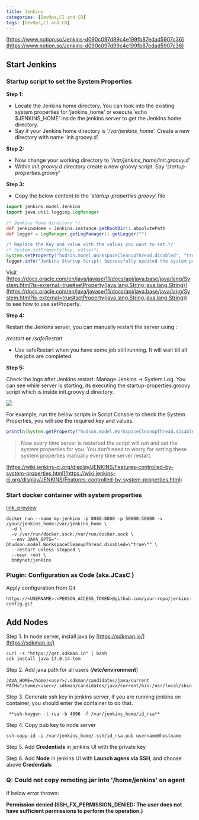 ```yaml
---
title: Jenkins
categories: [DevOps,CI and CD]
tags: [DevOps,CI and CD]
---
```


[https://www.notion.so/Jenkins-d090c097d99c4e199fb87edad5907c36](https://www.notion.so/Jenkins-d090c097d99c4e199fb87edad5907c36)


## Start Jenkins


### S**tartup script to set the System Properties**


**Step 1:**

- Locate the Jenkins home directory. You can look into the existing system properties for ‘jenkins_home’ or execute ‘echo $JENKINS_HOME’ inside the jenkins server to get the Jenkins home directory.
- Say if your Jenkins home directory is ‘_/var/jenkins_home_’. Create a new directory with name ‘init.groovy.d’.

**Step 2:**

- Now change your working directory to ‘_/var/jenkins_home/init.groovy.d_’
- Within _init.groovy.d_ directory create a new groovy script. Say ‘_startup-properties.groovy’_

**Step 3:**

- Copy the below content to the ‘_startup-properties.groovy_’ file

```groovy
import jenkins.model.Jenkins
import java.util.logging.LogManager

/* Jenkins home directory */
def jenkinsHome = Jenkins.instance.getRootDir().absolutePath
def logger = LogManager.getLogManager().getLogger("")

/* Replace the Key and value with the values you want to set.*/
/* System.setProperty(key, value)*/
System.setProperty("hudson.model.WorkspaceCleanupThread.disabled", "true")
logger.info("Jenkins Startup Script: Successfully updated the system properties. Script location: ${jenkinsHome}/init.groovy.d")
```


Visit [https://docs.oracle.com/en/java/javase/11/docs/api/java.base/java/lang/System.html?is-external=true#setProperty(java.lang.String,java.lang.String)](https://docs.oracle.com/en/java/javase/11/docs/api/java.base/java/lang/System.html?is-external=true#setProperty(java.lang.String,java.lang.String)) to see how to use setProperty.


**Step 4:**


Restart the Jenkins server, you can manually restart the server using :


_<Jenkins-server-URL>/restart_ **or** _<Jenkins-server-URL>/safeRestart_

- Use safeRestart when you have some job still running. It will wait till all the jobs are completed.

**Step 5:**


Check the logs after Jenkins restart: Manage Jenkins → System Log. You can see while server is starting, its executing the startup-properties.groovy script which is inside init.groovy.d directory.


![](https://miro.medium.com/max/1400/1*kjzZCxTixWCYsQbIcfRkzA.png)


For example, run the below scripts in Script Console to check the System Properties, you will see the required key and values.


```groovy
println(System.getProperty("hudson.model.WorkspaceCleanupThread.disabled"))
```


> Now every time server is restarted the script will run and set the system properties for you. You don’t need to worry for setting these system properties manually every time server restart.


[https://wiki.jenkins-ci.org/display/JENKINS/Features-controlled-by-system-properties.html](https://wiki.jenkins-ci.org/display/JENKINS/Features-controlled-by-system-properties.html)


### Start  docker container with system properties


[link_preview](https://github.com/bndynet/docker.jenkins)


```shell
docker run --name my-jenkins -p 8080:8080 -p 50000:50000 -v /your/jenkins_home:/var/jenkins_home \
  -d \
  -v /var/run/docker.sock:/var/run/docker.sock \
  --env JAVA_OPTS="-Dhudson.model.WorkspaceCleanupThread.disabled=\"true\"" \
  --restart unless-stopped \
  --user root \
  bndynet/jenkins
```


### Plugin: **Configuration as Code (aka.JCasC )**


Apply configuration from Git


```shell
https://<USERNAME>:<PERSON_ACCESS_TOKEN>@github.com/your-repo/jenkins-config.git
```


## Add Nodes


Step 1. In node server, install java by [https://sdkman.io/](https://sdkman.io/)


```shell
curl -s "https://get.sdkman.io" | bash
sdk install java 17.0.14-tem
```


Step 2. Add java path for all users (**/etc/environment**)


```shell
JAVA_HOME=/home/<user>/.sdkman/candidates/java/current
PATH="/home/<user>/.sdkman/candidates/java/current/bin:/usr/local/sbin:/usr/local/bin:/usr/sbin:/usr/bin:/sbin:/bin:/usr/games:/usr/local/games:/snap/bin"
```


Step 3. Generate ssh key in jenkins server, if you are running jenkins on container, you should enter the container to do that.


```shell
 **ssh-keygen -t rsa -b 4096 -f /var/jenkins_home/id_rsa**
```


Step 4. Copy pub key to node server


```shell
ssh-copy-id -i /var/jenkins_home/.ssh/id_rsa.pub username@hostname
```


Step 5. Add **Credentials** in jenkins UI with the private key


Step 6. Add **Node** in jenkins UI with **Launch agens via SSH**, and choose above **Credentials**


### Q: **Could not copy remoting.jar into '/home/jenkins' on agent**


If below error thrown:


**Permission denied (SSH_FX_PERMISSION_DENIED: The user does not have sufficient permissions to perform the operation.)**

